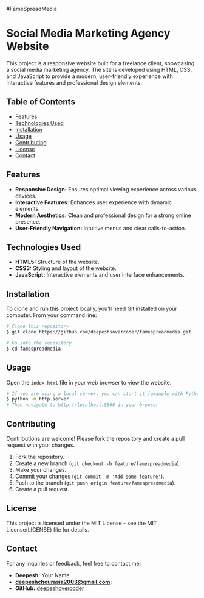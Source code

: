 #FameSpreadMedia
# Social Media Marketing Agency Website

This project is a responsive website built for a freelance client, showcasing a social media marketing agency. The site is developed using HTML, CSS, and JavaScript to provide a modern, user-friendly experience with interactive features and professional design elements.

## Table of Contents

- [Features](#features)
- [Technologies Used](#technologies-used)
- [Installation](#installation)
- [Usage](#usage)
- [Contributing](#contributing)
- [License](#license)
- [Contact](#contact)

## Features

- **Responsive Design:** Ensures optimal viewing experience across various devices.
- **Interactive Features:** Enhances user experience with dynamic elements.
- **Modern Aesthetics:** Clean and professional design for a strong online presence.
- **User-Friendly Navigation:** Intuitive menus and clear calls-to-action.

## Technologies Used

- **HTML5:** Structure of the website.
- **CSS3:** Styling and layout of the website.
- **JavaScript:** Interactive elements and user interface enhancements.

## Installation

To clone and run this project locally, you'll need [Git](https://git-scm.com) installed on your computer. From your command line:

```bash
# Clone this repository
$ git clone https://github.com/deepeshsovercoder/famespreadmedia.git

# Go into the repository
$ cd famespreadmedia
```

## Usage

Open the `index.html` file in your web browser to view the website.

```bash
# If you are using a local server, you can start it (example with Python 3.x)
$ python -m http.server
# Then navigate to http://localhost:8000 in your browser
```

## Contributing

Contributions are welcome! Please fork the repository and create a pull request with your changes.

1. Fork the repository.
2. Create a new branch (`git checkout -b feature/famespreadmedia`).
3. Make your changes.
4. Commit your changes (`git commit -m 'Add some feature'`).
5. Push to the branch (`git push origin feature/famespreadmedia`).
6. Create a pull request.

## License

This project is licensed under the MIT License - see the MIT License(LICENSE) file for details.

## Contact

For any inquiries or feedback, feel free to contact me:

- **Deepesh:** Your Name
- **deepeshchourasia2003@gmail.com:** 
- **GitHub:** [deepeshovercoder](https://github.com/deepeshovercoder)

